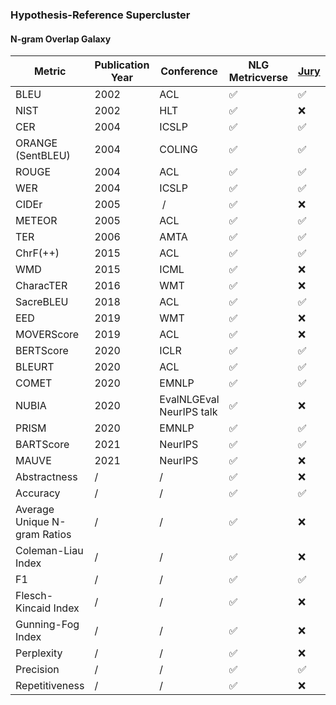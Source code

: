 ### Hypothesis-Reference Supercluster

#### N-gram Overlap Galaxy

| Metric | Publication Year | Conference | NLG Metricverse | [Jury](https://github.com/obss/jury) | [HF/datasets](https://github.com/huggingface/datasets/tree/master/metrics) | [NLG-eval](https://github.com/Maluuba/nlg-eval) | [TorchMetrics](https://github.com/PyTorchLightning/metrics/tree/master/torchmetrics/text)
| ----- | ----- | ----- | ----- | ----- | ----- | ----- | ----- |
| BLEU | 2002 | ACL | :white_check_mark: | :white_check_mark: | :white_check_mark: | :white_check_mark: | :white_check_mark: |
| NIST | 2002 | HLT | :white_check_mark: | :x: | :x: | :x: | :x: |
| CER | 2004 | ICSLP | :white_check_mark: | :white_check_mark: | :white_check_mark: | :x: | :white_check_mark: |
| ORANGE (SentBLEU) | 2004 | COLING | :white_check_mark: | :white_check_mark: | :white_check_mark: | :x: | :white_check_mark: |
| ROUGE | 2004 | ACL | :white_check_mark: | :white_check_mark: | :white_check_mark: | :white_check_mark: | :white_check_mark: |
| WER | 2004 | ICSLP | :white_check_mark: | :white_check_mark: | :white_check_mark: | :x: | :white_check_mark: |
| CIDEr | 2005 | / | :white_check_mark: | :x: | :x: | :white_check_mark: | :x: |
| METEOR | 2005 | ACL | :white_check_mark: | :white_check_mark: | :white_check_mark: | :x: | :x: |
| TER | 2006 | AMTA | :white_check_mark: | :white_check_mark: | :white_check_mark: | :x: | :x: |
| ChrF(++) | 2015 | ACL | :white_check_mark: | :white_check_mark: | :white_check_mark: | :x: | :white_check_mark: |
| WMD | 2015 | ICML | :white_check_mark: | :x: | :x: | :x: | :x: |
| CharacTER | 2016 | WMT | :white_check_mark: | :x: | :x: | :x: | :x: |
| SacreBLEU | 2018 | ACL | :white_check_mark: | :white_check_mark: | :white_check_mark: | :x: | :white_check_mark: |
| EED | 2019 | WMT | :white_check_mark: | :x: | :x: | :x: | :white_check_mark: |
| MOVERScore | 2019 | ACL | :white_check_mark: | :x: | :x: | :x: | :x: |
| BERTScore | 2020 | ICLR | :white_check_mark: | :white_check_mark: | :white_check_mark: | :x: | :white_check_mark: |
| BLEURT | 2020 | ACL | :white_check_mark: | :white_check_mark: | :white_check_mark: | :x: | :x: |
| COMET | 2020 | EMNLP | :white_check_mark: | :white_check_mark: | :white_check_mark: | :x: | :x: |
| NUBIA | 2020 | EvalNLGEval<br>NeurIPS talk | :white_check_mark: | :x: | :x: | :x: | :x: |
| PRISM | 2020 | EMNLP | :white_check_mark: | :white_check_mark: | :x: | :x: | :x: |
| BARTScore | 2021 | NeurIPS | :white_check_mark: | :white_check_mark: | :x: | :x: | :x: |
| MAUVE | 2021 | NeurIPS | :white_check_mark: | :x: | :white_check_mark: | :x: | :x: |
| Abstractness | / | / | :white_check_mark: | :x: | :x: | :x: | :x: |
| Accuracy | / | / | :white_check_mark: | :white_check_mark: | :white_check_mark: | :x: | :x: |
| Average Unique N-gram Ratios | / | / | :white_check_mark: | :x: | :x: | :x: | :x: |
| Coleman-Liau Index | / | / | :white_check_mark: | :x: | :x: | :x: | :x: |
| F1 | / | / | :white_check_mark: | :white_check_mark: | :white_check_mark: | :x: | :x: |
| Flesch-Kincaid Index | / | / | :white_check_mark: | :x: | :x: | :x: | :x: |
| Gunning-Fog Index | / | / | :white_check_mark: | :x: | :x: | :x: | :x: |
| Perplexity | / | / | :white_check_mark: | :x: | :white_check_mark: | :x: | :x: |
| Precision | / | / | :white_check_mark: | :white_check_mark: | :white_check_mark: | :x: | :x: |
| Repetitiveness | / | / | :white_check_mark: | :x: | :x: | :x: | :x: |


